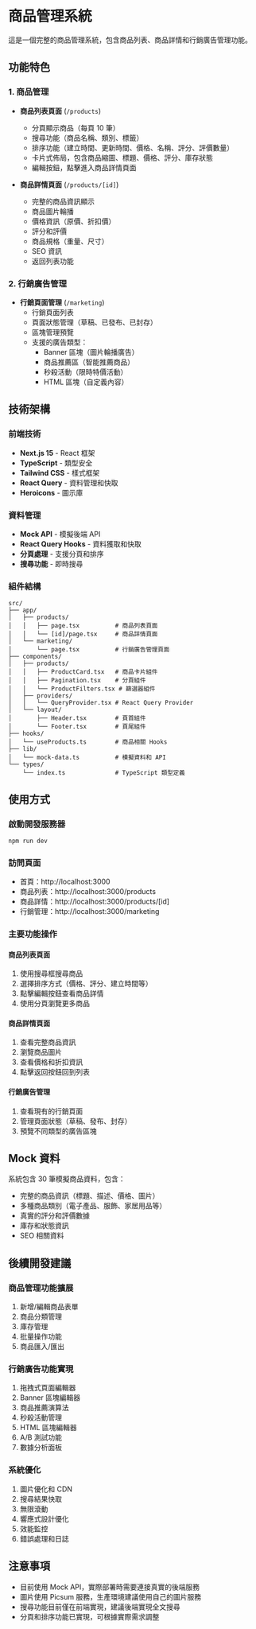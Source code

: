 # 商品管理系統

這是一個完整的商品管理系統，包含商品列表、商品詳情和行銷廣告管理功能。

## 功能特色

### 1. 商品管理
- **商品列表頁面** (`/products`)
  - 分頁顯示商品（每頁 10 筆）
  - 搜尋功能（商品名稱、類別、標籤）
  - 排序功能（建立時間、更新時間、價格、名稱、評分、評價數量）
  - 卡片式佈局，包含商品縮圖、標題、價格、評分、庫存狀態
  - 編輯按鈕，點擊進入商品詳情頁面

- **商品詳情頁面** (`/products/[id]`)
  - 完整的商品資訊顯示
  - 商品圖片輪播
  - 價格資訊（原價、折扣價）
  - 評分和評價
  - 商品規格（重量、尺寸）
  - SEO 資訊
  - 返回列表功能

### 2. 行銷廣告管理
- **行銷頁面管理** (`/marketing`)
  - 行銷頁面列表
  - 頁面狀態管理（草稿、已發布、已封存）
  - 區塊管理預覽
  - 支援的廣告類型：
    - Banner 區塊（圖片輪播廣告）
    - 商品推薦區（智能推薦商品）
    - 秒殺活動（限時特價活動）
    - HTML 區塊（自定義內容）

## 技術架構

### 前端技術
- **Next.js 15** - React 框架
- **TypeScript** - 類型安全
- **Tailwind CSS** - 樣式框架
- **React Query** - 資料管理和快取
- **Heroicons** - 圖示庫

### 資料管理
- **Mock API** - 模擬後端 API
- **React Query Hooks** - 資料獲取和快取
- **分頁處理** - 支援分頁和排序
- **搜尋功能** - 即時搜尋

### 組件結構
```
src/
├── app/
│   ├── products/
│   │   ├── page.tsx          # 商品列表頁面
│   │   └── [id]/page.tsx     # 商品詳情頁面
│   └── marketing/
│       └── page.tsx          # 行銷廣告管理頁面
├── components/
│   ├── products/
│   │   ├── ProductCard.tsx   # 商品卡片組件
│   │   ├── Pagination.tsx    # 分頁組件
│   │   └── ProductFilters.tsx # 篩選器組件
│   ├── providers/
│   │   └── QueryProvider.tsx # React Query Provider
│   └── layout/
│       ├── Header.tsx        # 頁首組件
│       └── Footer.tsx        # 頁尾組件
├── hooks/
│   └── useProducts.ts        # 商品相關 Hooks
├── lib/
│   └── mock-data.ts          # 模擬資料和 API
└── types/
    └── index.ts              # TypeScript 類型定義
```

## 使用方式

### 啟動開發服務器
```bash
npm run dev
```

### 訪問頁面
- 首頁：http://localhost:3000
- 商品列表：http://localhost:3000/products
- 商品詳情：http://localhost:3000/products/[id]
- 行銷管理：http://localhost:3000/marketing

### 主要功能操作

#### 商品列表頁面
1. 使用搜尋框搜尋商品
2. 選擇排序方式（價格、評分、建立時間等）
3. 點擊編輯按鈕查看商品詳情
4. 使用分頁瀏覽更多商品

#### 商品詳情頁面
1. 查看完整商品資訊
2. 瀏覽商品圖片
3. 查看價格和折扣資訊
4. 點擊返回按鈕回到列表

#### 行銷廣告管理
1. 查看現有的行銷頁面
2. 管理頁面狀態（草稿、發布、封存）
3. 預覽不同類型的廣告區塊

## Mock 資料

系統包含 30 筆模擬商品資料，包含：
- 完整的商品資訊（標題、描述、價格、圖片）
- 多種商品類別（電子產品、服飾、家居用品等）
- 真實的評分和評價數據
- 庫存和狀態資訊
- SEO 相關資料

## 後續開發建議

### 商品管理功能擴展
1. 新增/編輯商品表單
2. 商品分類管理
3. 庫存管理
4. 批量操作功能
5. 商品匯入/匯出

### 行銷廣告功能實現
1. 拖拽式頁面編輯器
2. Banner 區塊編輯器
3. 商品推薦演算法
4. 秒殺活動管理
5. HTML 區塊編輯器
6. A/B 測試功能
7. 數據分析面板

### 系統優化
1. 圖片優化和 CDN
2. 搜尋結果快取
3. 無限滾動
4. 響應式設計優化
5. 效能監控
6. 錯誤處理和日誌

## 注意事項

- 目前使用 Mock API，實際部署時需要連接真實的後端服務
- 圖片使用 Picsum 服務，生產環境建議使用自己的圖片服務
- 搜尋功能目前僅在前端實現，建議後端實現全文搜尋
- 分頁和排序功能已實現，可根據實際需求調整
